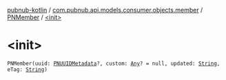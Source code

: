 [pubnub-kotlin](../../index.md) / [com.pubnub.api.models.consumer.objects.member](../index.md) / [PNMember](index.md) / [&lt;init&gt;](./-init-.md)

# &lt;init&gt;

`PNMember(uuid: `[`PNUUIDMetadata`](../../com.pubnub.api.models.consumer.objects.uuid/-p-n-u-u-i-d-metadata/index.md)`?, custom: `[`Any`](https://kotlinlang.org/api/latest/jvm/stdlib/kotlin/-any/index.html)`? = null, updated: `[`String`](https://kotlinlang.org/api/latest/jvm/stdlib/kotlin/-string/index.html)`, eTag: `[`String`](https://kotlinlang.org/api/latest/jvm/stdlib/kotlin/-string/index.html)`)`